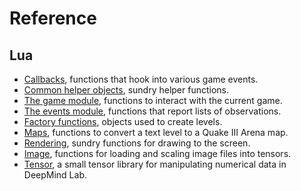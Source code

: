 # Reference

## Lua

*   [Callbacks](/docs/developers/reference/lua_api.md#lua-callbacks),
    functions that hook into various game events.
*   [Common helper objects](/docs/developers/reference/lua_api.md#lua-common-helper-objects),
    sundry helper functions.
*   [The game module](/docs/developers/reference/lua_api.md#the-game-module),
    functions to interact with the current game.
*   [The events module](/docs/developers/reference/lua_api.md#the-events-module),
    functions that report lists of observations.
*   [Factory functions](/docs/developers/reference/lua_api.md#factory-functions),
    objects used to create levels.
*   [Maps](/docs/developers/reference/lua_api.md#maps),
    functions to convert a text level to a Quake III Arena map.
*   [Rendering](/docs/developers/reference/lua_api.md#rendering),
    sundry functions for drawing to the screen.
*   [Image](/docs/developers/reference/image.md),
    functions for loading and scaling image files into tensors.
*   [Tensor](/docs/developers/reference/tensor.md),
    a small tensor library for manipulating numerical data in DeepMind Lab.
